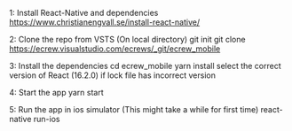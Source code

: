 1: Install React-Native and dependencies
https://www.christianengvall.se/install-react-native/

2: Clone the repo from VSTS (On local directory)
git init
git clone https://ecrew.visualstudio.com/ecrews/_git/ecrew_mobile
  
3: Install the dependencies
cd ecrew_mobile
yarn install
    select the correct version of React (16.2.0) if lock file has incorrect version

4: Start the app
yarn start

5: Run the app in ios simulator (This might take a while for first time)
react-native run-ios